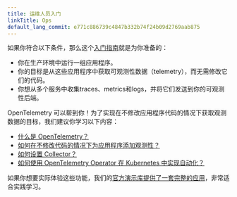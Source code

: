 ```yaml
---
title: 运维人员入门
linkTitle: Ops
default_lang_commit: e771c886739c4847b332b74f24b09d2769aab875
---
```


如果你符合以下条件，那么这个[入门指南](..)就是为你准备的：

- 你在生产环境中运行一组应用程序。
- 你的目标是从这些应用程序中获取可观测性数据（telemetry），而无需修改它们的代码。
- 你想从多个服务中收集traces、metrics和logs，并将它们发送到你的可观测性后端。

OpenTelemetry 可以帮到你！为了实现在不修改应用程序代码的情况下获取观测数据的目标，我们建议你学习以下内容：

- [什么是 OpenTelemetry？](../../what-is-opentelemetry/)
- [如何在不修改代码的情况下为应用程序添加观测性？](../../concepts/instrumentation/zero-code/)
- [如何设置 Collector？](../../collector/)
- [如何使用 OpenTelemetry Operator 在 Kubernetes 中实现自动化？](../../kubernetes/operator/)

如果你想要实际体验这些功能，我们的[官方演示库提供了一套完整的应用](/ecosystem/demo/)，非常适合实践学习。
